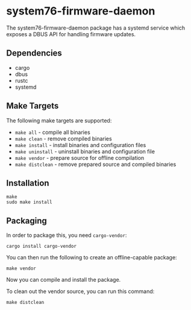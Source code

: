 # system76-firmware-daemon

The system76-firmware-daemon package has a systemd service which exposes a DBUS API for handling firmware updates.

## Dependencies

- cargo
- dbus
- rustc
- systemd

## Make Targets

The following make targets are supported:

- `make all` - compile all binaries
- `make clean` - remove compiled binaries
- `make install` - install binaries and configuration files
- `make uninstall` - uninstall binaries and configuration file
- `make vendor` - prepare source for offline compilation
- `make distclean` - remove prepared source and compiled binaries

## Installation

```
make
sudo make install
```

## Packaging

In order to package this, you need `cargo-vendor`:

```
cargo install cargo-vendor
```

You can then run the following to create an offline-capable package:

```
make vendor
```

Now you can compile and install the package.

To clean out the vendor source, you can run this command:

```
make distclean
```
